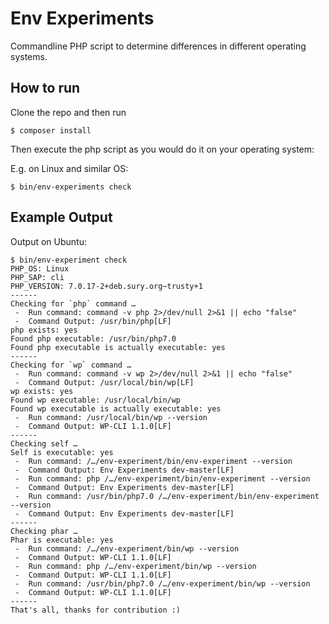 # Env Experiments

Commandline PHP script to determine differences in different operating systems.

## How to run

Clone the repo and then run 
```
$ composer install
```

Then execute the php script as you would do it on your operating system:

E.g. on Linux and similar OS:
```
$ bin/env-experiments check
```

## Example Output

Output on Ubuntu:

```
$ bin/env-experiment check
PHP_OS: Linux
PHP_SAP: cli
PHP_VERSION: 7.0.17-2+deb.sury.org~trusty+1
------
Checking for `php` command …
 -  Run command: command -v php 2>/dev/null 2>&1 || echo "false"
 -  Command Output: /usr/bin/php[LF]
php exists: yes
Found php executable: /usr/bin/php7.0
Found php executable is actually executable: yes
------
Checking for `wp` command …
 -  Run command: command -v wp 2>/dev/null 2>&1 || echo "false"
 -  Command Output: /usr/local/bin/wp[LF]
wp exists: yes
Found wp executable: /usr/local/bin/wp
Found wp executable is actually executable: yes
 -  Run command: /usr/local/bin/wp --version
 -  Command Output: WP-CLI 1.1.0[LF]
------
Checking self …
Self is executable: yes
 -  Run command: /…/env-experiment/bin/env-experiment --version
 -  Command Output: Env Experiments dev-master[LF]
 -  Run command: php /…/env-experiment/bin/env-experiment --version
 -  Command Output: Env Experiments dev-master[LF]
 -  Run command: /usr/bin/php7.0 /…/env-experiment/bin/env-experiment --version
 -  Command Output: Env Experiments dev-master[LF]
------
Checking phar …
Phar is executable: yes
 -  Run command: /…/env-experiment/bin/wp --version
 -  Command Output: WP-CLI 1.1.0[LF]
 -  Run command: php /…/env-experiment/bin/wp --version
 -  Command Output: WP-CLI 1.1.0[LF]
 -  Run command: /usr/bin/php7.0 /…/env-experiment/bin/wp --version
 -  Command Output: WP-CLI 1.1.0[LF]
------
That's all, thanks for contribution :)

```
